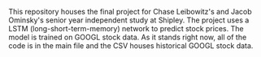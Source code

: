 This repository houses the final project for Chase Leibowitz's and Jacob Ominsky's senior year independent study at Shipley. 
The project uses a LSTM (long-short-term-memory) network to predict stock prices. The model is trained on GOOGL stock data.
As it stands right now, all of the code is in the main file and the CSV houses historical GOOGL stock data.
